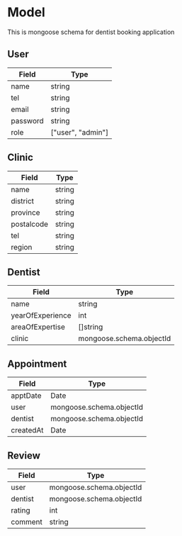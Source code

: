 # Model

This is mongoose schema for dentist booking application

## User

| Field    | Type              |
| -------- | ----------------- |
| name     | string            |
| tel      | string            |
| email    | string            |
| password | string            |
| role     | ["user", "admin"] |

## Clinic

| Field      | Type   |
| ---------- | ------ |
| name       | string |
| district   | string |
| province   | string |
| postalcode | string |
| tel        | string |
| region     | string |

## Dentist

| Field            | Type                     |
| ---------------- | ------------------------ |
| name             | string                   |
| yearOfExperience | int                      |
| areaOfExpertise  | []string                 |
| clinic           | mongoose.schema.objectId |

## Appointment

| Field     | Type                     |
| --------- | ------------------------ |
| apptDate  | Date                     |
| user      | mongoose.schema.objectId |
| dentist   | mongoose.schema.objectId |
| createdAt | Date                     |

## Review

| Field   | Type                     |
| ------- | ------------------------ |
| user    | mongoose.schema.objectId |
| dentist | mongoose.schema.objectId |
| rating  | int                      |
| comment | string                   |

